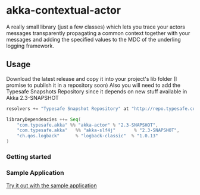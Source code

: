 akka-contextual-actor
=====================

A really small library (just a few classes) which lets you trace your actors messages transparently propagating
a common context together with your messages and adding the specified values to the MDC of the underling
logging framework.

## Usage

Download the latest release and copy it into your project's lib folder (I promise to publish it in a repository soon)
Also you will need to add the Typesafe Snapshots Repository since it depends on new stuff available in Akka 2.3-SNAPSHOT

```scala
resolvers += "Typesafe Snapshot Repository" at "http://repo.typesafe.com/typesafe/snapshots/"

libraryDependencies ++= Seq(
    "com.typesafe.akka" %% "akka-actor" % "2.3-SNAPSHOT",
    "com.typesafe.akka"   %% "akka-slf4j"       % "2.3-SNAPSHOT",
    "ch.qos.logback"      % "logback-classic"  % "1.0.13"
)
```

### Getting started

### Sample Application

[Try it out with the sample application](sample/README.md)

